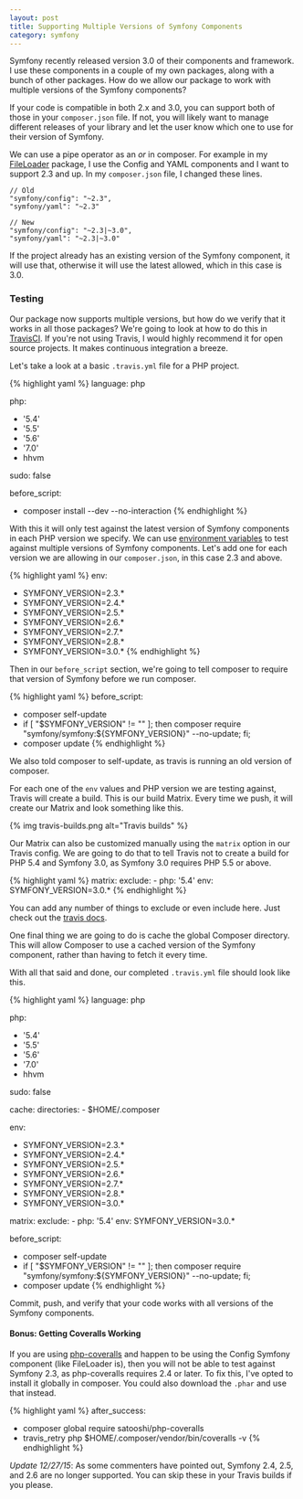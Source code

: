 ```yaml
---
layout: post
title: Supporting Multiple Versions of Symfony Components
category: symfony
---
```

Symfony recently released version 3.0 of their components and framework. I use
these components in a couple of my own packages, along with a bunch of other
packages. How do we allow our package to work with multiple versions of the
Symfony components?

If your code is compatible in both 2.x and 3.0, you can support both of those
in your `composer.json` file. If not, you will likely want to manage different
releases of your library and let the user know which one to use for their
version of Symfony.

We can use a pipe operator as an _or_ in composer. For example in my
[FileLoader][file-loader] package, I use the Config and YAML components and I
want to support 2.3 and up. In my `composer.json` file, I changed these lines.

    // Old
    "symfony/config": "~2.3",
    "symfony/yaml": "~2.3"

    // New
    "symfony/config": "~2.3|~3.0",
    "symfony/yaml": "~2.3|~3.0"

If the project already has an existing version of the Symfony component, it will
use that, otherwise it will use the latest allowed, which in this case is 3.0.

### Testing

Our package now supports multiple versions, but how do we verify that it works
in all those packages? We're going to look at how to do this in
[TravisCI][travis]. If you're not using Travis, I would highly recommend it for
open source projects. It makes continuous integration a breeze.

Let's take a look at a basic `.travis.yml` file for a PHP project.

{% highlight yaml %}
language: php

php:
  - '5.4'
  - '5.5'
  - '5.6'
  - '7.0'
  - hhvm

sudo: false

before_script:
  - composer install --dev --no-interaction
{% endhighlight %}

With this it will only test against the latest version of Symfony components in
each PHP version we specify. We can use
[environment variables][travis-env-variables] to test against multiple versions
of Symfony components. Let's add one for each version we are allowing in our
`composer.json`, in this case 2.3 and above.

{% highlight yaml %}
env:
  - SYMFONY_VERSION=2.3.*
  - SYMFONY_VERSION=2.4.*
  - SYMFONY_VERSION=2.5.*
  - SYMFONY_VERSION=2.6.*
  - SYMFONY_VERSION=2.7.*
  - SYMFONY_VERSION=2.8.*
  - SYMFONY_VERSION=3.0.*
{% endhighlight %}

Then in our `before_script` section, we're going to tell composer to require
that version of Symfony before we run composer.

{% highlight yaml %}
before_script:
  - composer self-update
  - if [ "$SYMFONY_VERSION" != "" ]; then composer require "symfony/symfony:${SYMFONY_VERSION}" --no-update; fi;
  - composer update
{% endhighlight %}

We also told composer to self-update, as travis is running an old version of
composer.

For each one of the `env` values and PHP version we are testing against, Travis
will create a build. This is our build Matrix. Every time we push, it will
create our Matrix and look something like this.

 {% img travis-builds.png alt="Travis builds" %}

Our Matrix can also be customized manually using the `matrix` option in our
Travis config. We are going to do that to tell Travis not to create a build for
PHP 5.4 and Symfony 3.0, as Symfony 3.0 requires PHP 5.5 or above.

{% highlight yaml %}
matrix:
  exclude:
    - php: '5.4'
      env: SYMFONY_VERSION=3.0.*
{% endhighlight %}

You can add any number of things to exclude or even include here. Just check out
the [travis docs][travis-matrix].

One final thing we are going to do is cache the global Composer directory. This
will allow Composer to use a cached version of the Symfony component, rather
than having to fetch it every time.

With all that said and done, our completed `.travis.yml` file should look like
this.

{% highlight yaml %}
language: php

php:
  - '5.4'
  - '5.5'
  - '5.6'
  - '7.0'
  - hhvm

sudo: false

cache:
  directories:
    - $HOME/.composer

env:
  - SYMFONY_VERSION=2.3.*
  - SYMFONY_VERSION=2.4.*
  - SYMFONY_VERSION=2.5.*
  - SYMFONY_VERSION=2.6.*
  - SYMFONY_VERSION=2.7.*
  - SYMFONY_VERSION=2.8.*
  - SYMFONY_VERSION=3.0.*

matrix:
  exclude:
    - php: '5.4'
      env: SYMFONY_VERSION=3.0.*

before_script:
  - composer self-update
  - if [ "$SYMFONY_VERSION" != "" ]; then composer require "symfony/symfony:${SYMFONY_VERSION}" --no-update; fi;
  - composer update
{% endhighlight %}

Commit, push, and verify that your code works with all versions of the Symfony
components.

#### Bonus: Getting Coveralls Working

If you are using [php-coveralls][php-coveralls] and happen to be using the
Config Symfony component (like FileLoader is), then you will not be able to test
against Symfony 2.3, as php-coveralls requires 2.4 or later. To fix this, I've
opted to install it globally in composer. You could also download the `.phar`
and use that instead.

{% highlight yaml %}
after_success:
  - composer global require satooshi/php-coveralls
  - travis_retry php $HOME/.composer/vendor/bin/coveralls -v
{% endhighlight %}

_Update 12/27/15_: As some commenters have pointed out, Symfony 2.4, 2.5, and 2.6
are no longer supported. You can skip these in your Travis builds if you please.

[file-loader]: https://github.com/mloberg/FileLoader
[travis]: https://travis-ci.org/
[travis-env-variables]: https://docs.travis-ci.com/user/environment-variables/
[travis-matrix]: https://docs.travis-ci.com/user/customizing-the-build/#Build-Matrix
[php-coveralls]: https://github.com/satooshi/php-coveralls
